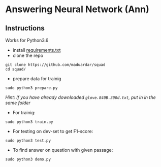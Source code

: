 # Answering Neural Network (Ann)

## Instructions

Works for Python3.6
* install [requirements.txt](https://github.com/maduardar/squad/blob/master/requirements.txt)
* clone the repo
```
git clone https://github.com/maduardar/squad
cd squad/
```
* prepare data for trainig
``` 
sudo python3 prepare.py
``` 
 *Hint: If you have already downloaded `glove.840B.300d.txt`, put in in the same folder*
* For trainig: 
```
sudo python3 train.py
```
* For testing on dev-set to get F1-score:
```
sudo python3 test.py
```
* To find answer on question with given passage:
```
sudo python3 demo.py
```
